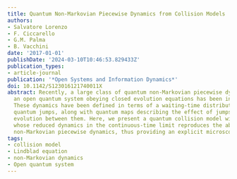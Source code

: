 ```yaml
---
title: Quantum Non-Markovian Piecewise Dynamics from Collision Models
authors:
- Salvatore Lorenzo
- F. Ciccarello
- G.M. Palma
- B. Vacchini
date: '2017-01-01'
publishDate: '2024-03-10T10:46:53.829433Z'
publication_types:
- article-journal
publication: '*Open Systems and Information Dynamics*'
doi: 10.1142/S123016121740011X
abstract: Recently, a large class of quantum non-Markovian piecewise dynamics for
  an open quantum system obeying closed evolution equations has been introduced [1].
  These dynamics have been defined in terms of a waiting-time distribution between
  quantum jumps, along with quantum maps describing the effect of jumps and the system
  evolution between them. Here, we present a quantum collision model with memory,
  whose reduced dynamics in the continuous-time limit reproduces the above class of
  non-Markovian piecewise dynamics, thus providing an explicit microscopic realization.
tags:
- collision model
- Lindblad equation
- non-Markovian dynamics
- Open quantum system
---
```

